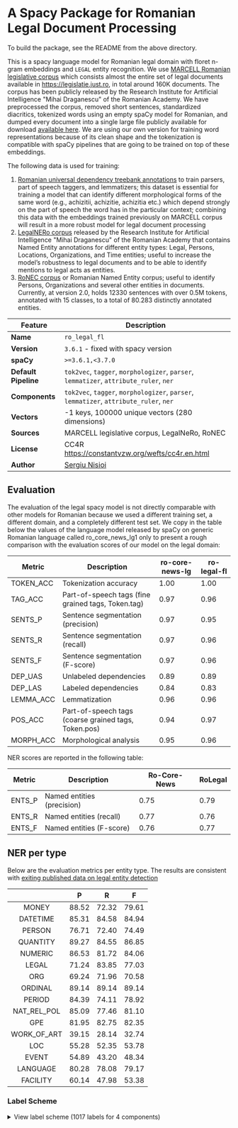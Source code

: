 # A Spacy Package for Romanian Legal Document Processing

To build the package, see the README from the above directory.

This is a spacy language model for Romanian legal domain with floret n-gram embeddings and `LEGAL` entity recognition.
We use [MARCELL Romanian legislative corpus](https://marcell-project.eu/deliverables.html) which consists almost the entire set of legal documents available in https://legislatie.just.ro, in total around 160K documents. The corpus has been publicly released by the Research Institute for Artificial Intelligence "Mihai Draganescu" of the Romanian Academy. We have preprocessed the corpus, removed short sentences, standardized diacritics, tokenized words using an empty spaCy model for Romanian, and dumped every document into a single large file publicly available for download [available here]( https://github.com/scrapperorg/nlp-resources/releases/download/legal_corpus_v1/MARCELL_Corpus_cln_tok.tar.gz). We are using our own version for training word representations because of its clean shape and the tokenization is compatible with spaCy pipelines that are going to be trained on top of these embeddings.


The following data is used for training:
1. [Romanian universal dependency treebank annotations](https://github.com/UniversalDependencies) to train parsers, part of speech taggers, and lemmatizers; this dataset is essential for training a model that can identify different morphological forms of the same word (e.g., achizitii, achizitie, achizitia etc.) which depend strongly on the part of speech the word has in the particular context; combining this data with the embeddings trained previously on MARCELL corpus will result in a more robust model for legal document processing
2. [LegalNERo corpus](https://zenodo.org/record/7025333/) released by the Research Institute for Artificial Intelligence "Mihai Draganescu" of the Romanian Academy that contains Named Entity annotations for different entity types: Legal, Persons, Locations, Organizations, and Time entities; useful to increase the model’s robustness to legal documents and to be able to identify mentions to legal acts as entities.
3. [RoNEC corpus]( https://github.com/dumitrescustefan/ronec) or Romanian Named Entity corpus; useful to identify Persons, Organizations and several other entities in documents. Currently, at version 2.0, holds 12330 sentences with over 0.5M tokens, annotated with 15 classes, to a total of 80.283 distinctly annotated entities.


| Feature | Description |
| --- | --- |
| **Name** | `ro_legal_fl` |
| **Version** | `3.6.1` - fixed with spacy version|
| **spaCy** | `>=3.6.1,<3.7.0` |
| **Default Pipeline** | `tok2vec`, `tagger`, `morphologizer`, `parser`, `lemmatizer`, `attribute_ruler`, `ner` |
| **Components** | `tok2vec`, `tagger`, `morphologizer`, `parser`, `lemmatizer`, `attribute_ruler`, `ner` |
| **Vectors** | -1 keys, 100000 unique vectors (280 dimensions) |
| **Sources** | MARCELL legislative corpus, LegalNeRo, RoNEC |
| **License** | CC4R https://constantvzw.org/wefts/cc4r.en.html |
| **Author** | [Sergiu Nisioi](sergiu.nisioi@unibuc.ro) |



## Evaluation
The evaluation of the legal spacy model is not directly comparable with other models for Romanian because we used a different training set, a different domain, and a completely different test set. We copy in the table below the values of the language model released by spaCy on generic Romanian language called ro_core_news_lg1 only to present a rough comparison with the evaluation scores of our model on the legal domain:

|           Metric          |           Description                                                   |             ro-core-news-lg         |              ro-legal-fl          |
|-------------|--------------------------------------------------------|----------------|-----------|
|           TOKEN_ACC        |              Tokenization            accuracy                                        |           1.00                 |              1.00            |
|           TAG_ACC            |            Part-of-speech          tags (fine grained tags, Token.tag)            |            0.97                 |              0.96            |
|           SENTS_P            |            Sentence            segmentation (precision)                            |           0.97                 |              0.95            |
|           SENTS_R            |            Sentence            segmentation (recall)                              |            0.97                 |              0.96            |
|           SENTS_F            |            Sentence            segmentation (F-score)                            |             0.97                 |              0.96            |
|           DEP_UAS            |            Unlabeled           dependencies                                       |            0.89                 |              0.89            |
|           DEP_LAS            |            Labeled             dependencies                                         |              0.84                 |              0.83            |
|           LEMMA_ACC        |              Lemmatization                                               |           0.96                 |              0.96            |
|           POS_ACC            |            Part-of-speech          tags (coarse grained tags, Token.pos)        |              0.94                 |              0.97            |
|           MORPH_ACC        |              Morphological           analysis                                       |            0.95                 |              0.96            |


NER scores are reported in the following table:

|               Metric           |                  Description                                   |                 Ro-Core-News             |                      RoLegal              |
|----------|------------------------------------|----------------|---------------|
|               ENTS_P           |                        Named                 entities (precision)             |                  0.75                     |                  0.79                    |
|               ENTS_R           |                   Named              entities (recall)                    |                  0.77                     |                  0.76                    |
|               ENTS_F           |                      Named               entities (F-score)               |                  0.76                     |                  0.77                    |


## NER per type

Below are the evaluation metrics per entity type. The results are consistent with [exiting published data on legal entity detection](https://aclanthology.org/2021.nllp-1.2.pdf)

|             |   P   |   R   |   F   |
|:-----------:|:-----:|:-----:|:-----:|
|    MONEY    | 88.52 | 72.32 | 79.61 |
|   DATETIME  | 85.31 | 84.58 | 84.94 |
|    PERSON   | 76.71 | 72.40 | 74.49 |
|   QUANTITY  | 89.27 | 84.55 | 86.85 |
|   NUMERIC   | 86.53 | 81.72 | 84.06 |
|    LEGAL    | 71.24 | 83.85 | 77.03 |
|     ORG     | 69.24 | 71.96 | 70.58 |
|   ORDINAL   | 89.14 | 89.14 | 89.14 |
|    PERIOD   | 84.39 | 74.11 | 78.92 |
| NAT_REL_POL | 85.09 | 77.46 | 81.10 |
|     GPE     | 81.95 | 82.75 | 82.35 |
| WORK_OF_ART | 39.15 | 28.14 | 32.74 |
|     LOC     | 55.28 | 52.35 | 53.78 |
|    EVENT    | 54.89 | 43.20 | 48.34 |
|   LANGUAGE  | 80.28 | 78.08 | 79.17 |
|   FACILITY  | 60.14 | 47.98 | 53.38 |




### Label Scheme

<details>

<summary>View label scheme (1017 labels for 4 components)</summary>

| Component | Labels |
| --- | --- |
| **`tagger`** | `ARROW`, `Af`, `Afcfp-n`, `Afcfson`, `Afcfsrn`, `Afcmpoy`, `Afcms-n`, `Afp`, `Afp-p-n`, `Afp-poy`, `Afp-s-n`, `Afpf--n`, `Afpfp-n`, `Afpfp-ny`, `Afpfpoy`, `Afpfpry`, `Afpfson`, `Afpfsoy`, `Afpfsrn`, `Afpfsry`, `Afpm--n`, `Afpmp-n`, `Afpmpoy`, `Afpmpry`, `Afpms-n`, `Afpmsoy`, `Afpmsry`, `Afsfp-n`, `Afsfsrn`, `BULLET`, `COLON`, `COMMA`, `Ccssp`, `Ccsspy`, `Crssp`, `Csssp`, `Cssspy`, `DASH`, `DBLQ`, `Dd3-po---e`, `Dd3-po---o`, `Dd3fpo`, `Dd3fpr`, `Dd3fpr---e`, `Dd3fpr---o`, `Dd3fpr--y`, `Dd3fso`, `Dd3fso---e`, `Dd3fsr`, `Dd3fsr---e`, `Dd3fsr---o`, `Dd3fsr--yo`, `Dd3mpo`, `Dd3mpr`, `Dd3mpr---e`, `Dd3mpr---o`, `Dd3mso---e`, `Dd3msr`, `Dd3msr---e`, `Dd3msr---o`, `Dh1ms`, `Dh3fp`, `Dh3fso`, `Dh3fsr`, `Dh3mp`, `Dh3ms`, `Di3`, `Di3-----y`, `Di3--r---e`, `Di3-po`, `Di3-po---e`, `Di3-sr`, `Di3-sr---e`, `Di3-sr--y`, `Di3fp`, `Di3fpr`, `Di3fpr---e`, `Di3fso`, `Di3fso---e`, `Di3fsr`, `Di3fsr---e`, `Di3mp`, `Di3mpr`, `Di3mpr---e`, `Di3ms`, `Di3ms----e`, `Di3mso---e`, `Di3msr`, `Di3msr---e`, `Ds1fp-p`, `Ds1fp-s`, `Ds1fsop`, `Ds1fsos`, `Ds1fsrp`, `Ds1fsrs`, `Ds1fsrs-y`, `Ds1mp-p`, `Ds1mp-s`, `Ds1ms-p`, `Ds1ms-s`, `Ds1msrs-y`, `Ds2---s`, `Ds2fp-p`, `Ds2fp-s`, `Ds2fsrp`, `Ds2fsrs`, `Ds2mp-p`, `Ds2mp-s`, `Ds2ms-p`, `Ds2ms-s`, `Ds3---p`, `Ds3---s`, `Ds3---sy`, `Ds3fp-s`, `Ds3fsos`, `Ds3fsrs`, `Ds3mp-s`, `Ds3ms-s`, `Dw3--r---e`, `Dw3-po---e`, `Dw3fpr`, `Dw3fso---e`, `Dw3fsr`, `Dw3mpr`, `Dw3mso---e`, `Dw3msr`, `Dz3fsr---e`, `Dz3mso---e`, `Dz3msr---e`, `EQUAL`, `EXCL`, `EXCLHELLIP`, `GE`, `GT`, `HELLIP`, `I`, `LCURL`, `LPAR`, `LSQR`, `LT`, `M`, `Mc-p-d`, `Mc-p-l`, `Mc-s-b`, `Mc-s-d`, `Mcfp-l`, `Mcfp-ln`, `Mcfprln`, `Mcfprly`, `Mcfsoln`, `Mcfsrl`, `Mcfsrln`, `Mcfsrly`, `Mcmp-l`, `Mcms-ln`, `Mcmsrl`, `Mcmsrln`, `Mcmsrly`, `Mffprln`, `Mffsrln`, `Mlfpo`, `Mlfpr`, `Mlmpr`, `Mo---l`, `Mo---ln`, `Mo-s-r`, `Mofp-ln`, `Mofpoly`, `Mofprly`, `Mofs-l`, `Mofsoln`, `Mofsoly`, `Mofsrln`, `Mofsrly`, `Mompoly`, `Momprly`, `Moms-l`, `Moms-ln`, `Momsoly`, `Momsrly`, `Nc`, `Nc---n`, `Ncf--n`, `Ncfp-n`, `Ncfpoy`, `Ncfpry`, `Ncfs-n`, `Ncfson`, `Ncfsoy`, `Ncfsrn`, `Ncfsry`, `Ncfsryy`, `Ncfsvy`, `Ncm--n`, `Ncmp-n`, `Ncmpoy`, `Ncmpry`, `Ncms-n`, `Ncms-ny`, `Ncms-y`, `Ncmsoy`, `Ncmsrn`, `Ncmsry`, `Ncmsryy`, `Ncmsvn`, `Ncmsvy`, `Np`, `Npfson`, `Npfsoy`, `Npfsrn`, `Npfsry`, `Npmpoy`, `Npmpry`, `Npms-n`, `Npmsoy`, `Npmsry`, `PERCENT`, `PERIOD`, `PLUS`, `PLUSMINUS`, `Pd3-po`, `Pd3fpr`, `Pd3fso`, `Pd3fsr`, `Pd3mpo`, `Pd3mpr`, `Pd3mpr--y`, `Pd3mso`, `Pd3msr`, `Pi3--r`, `Pi3-po`, `Pi3-so`, `Pi3-sr`, `Pi3fpr`, `Pi3fso`, `Pi3fsr`, `Pi3mpr`, `Pi3mso`, `Pi3msr`, `Pi3msr--y`, `Pp1-pa--------w`, `Pp1-pa--y-----w`, `Pp1-pd--------s`, `Pp1-pd--------w`, `Pp1-pd--y-----w`, `Pp1-pr--------s`, `Pp1-sa--------s`, `Pp1-sa--------w`, `Pp1-sa--y-----w`, `Pp1-sd--------s`, `Pp1-sd--------w`, `Pp1-sd--y-----w`, `Pp1-sn--------s`, `Pp2-----------s`, `Pp2-pa--------w`, `Pp2-pa--y-----w`, `Pp2-pd--------w`, `Pp2-pd--y-----w`, `Pp2-pr--------s`, `Pp2-sa--------s`, `Pp2-sa--------w`, `Pp2-sa--y-----w`, `Pp2-sd--------s`, `Pp2-sd--------w`, `Pp2-sd--y-----w`, `Pp2-sn--------s`, `Pp2-so--------s`, `Pp2-sr--------s`, `Pp3-p---------s`, `Pp3-pd--------w`, `Pp3-pd--y-----w`, `Pp3-po--------s`, `Pp3-sd--------w`, `Pp3-sd--y-----w`, `Pp3-so--------s`, `Pp3fpa--------w`, `Pp3fpa--y-----w`, `Pp3fpr--------s`, `Pp3fs---------s`, `Pp3fsa--------w`, `Pp3fsa--y-----w`, `Pp3fso--------s`, `Pp3fsr--------s`, `Pp3fsr--y-----s`, `Pp3mpa--------w`, `Pp3mpa--y-----w`, `Pp3mpr--------s`, `Pp3ms---------s`, `Pp3msa--------w`, `Pp3msa--y-----w`, `Pp3mso--------s`, `Pp3msr--------s`, `Pp3msr--y-----s`, `Ps1fp-s`, `Ps1fsrp`, `Ps1fsrs`, `Ps1mp-p`, `Ps1ms-p`, `Ps2fp-s`, `Ps2fsrp`, `Ps2fsrs`, `Ps3---p`, `Ps3---s`, `Ps3fp-s`, `Ps3fsrs`, `Ps3mp-s`, `Ps3ms-s`, `Pw3--r`, `Pw3-po`, `Pw3-so`, `Pw3fpr`, `Pw3fso`, `Pw3mpr`, `Pw3mso`, `Px3--a--------s`, `Px3--a--------w`, `Px3--a--y-----w`, `Px3--d--------w`, `Px3--d--y-----w`, `Pz3-sr`, `Pz3fsr`, `QUEST`, `QUOT`, `Qf`, `Qn`, `Qs`, `Qs-y`, `Qz`, `Qz-y`, `RCURL`, `RPAR`, `RSQR`, `Rc`, `Rgp`, `Rgpy`, `Rgs`, `Rp`, `Rw`, `Rw-y`, `Rz`, `SCOLON`, `SLASH`, `STAR`, `Sp`, `Spsa`, `Spsay`, `Spsd`, `Spsg`, `Td-po`, `Tdfpr`, `Tdfso`, `Tdfsr`, `Tdmpr`, `Tdmso`, `Tdmsr`, `Tf-so`, `Tffpoy`, `Tffpry`, `Tffs-y`, `Tfmpoy`, `Tfms-y`, `Tfmsoy`, `Tfmsry`, `Ti-po`, `Tifp-y`, `Tifso`, `Tifsr`, `Timso`, `Timsr`, `Tsfp`, `Tsfs`, `Tsmp`, `Tsms`, `UNDERSC`, `Va--1`, `Va--1-----y`, `Va--1p`, `Va--1s`, `Va--1s----y`, `Va--2p`, `Va--2p----y`, `Va--2s`, `Va--2s----y`, `Va--3`, `Va--3-----y`, `Va--3p`, `Va--3p----y`, `Va--3s`, `Va--3s----y`, `Vag`, `Vag-------y`, `Vaii1`, `Vaii2s`, `Vaii3p`, `Vaii3s`, `Vail3p`, `Vail3s`, `Vaip1p`, `Vaip1s`, `Vaip2p`, `Vaip2s`, `Vaip3p`, `Vaip3p----y`, `Vaip3s`, `Vaip3s----y`, `Vais3p`, `Vais3s`, `Vam-2s`, `Vanp`, `Vap--sm`, `Vasp1p`, `Vasp1s`, `Vasp2p`, `Vasp2s`, `Vasp3`, `Vmg`, `Vmg-------y`, `Vmii1`, `Vmii1-----y`, `Vmii2p`, `Vmii2s`, `Vmii3p`, `Vmii3p----y`, `Vmii3s`, `Vmii3s----y`, `Vmil1`, `Vmil1p`, `Vmil2s`, `Vmil3p`, `Vmil3p----y`, `Vmil3s`, `Vmil3s----y`, `Vmip1p`, `Vmip1p----y`, `Vmip1s`, `Vmip1s----y`, `Vmip2p`, `Vmip2s`, `Vmip2s----y`, `Vmip3`, `Vmip3-----y`, `Vmip3p`, `Vmip3s`, `Vmip3s----y`, `Vmis1p`, `Vmis1s`, `Vmis3p`, `Vmis3p----y`, `Vmis3s`, `Vmis3s----y`, `Vmm-2p`, `Vmm-2s`, `Vmnp`, `Vmnp------y`, `Vmp--pf`, `Vmp--pm`, `Vmp--sf`, `Vmp--sm`, `Vmp--sm---y`, `Vmsp1p`, `Vmsp2p`, `Vmsp2s`, `Vmsp3`, `Vmsp3-----y`, `X`, `Y`, `Ya`, `Yn`, `Ynfsoy`, `Ynfsry`, `Ynmsoy`, `Ynmsry`, `Yp`, `Yp-p`, `Yp-sr`, `Yr` |
| **`morphologizer`** | `Case=Dat,Gen\|Definite=Def\|Number=Sing\|POS=DET\|PronType=Art`, `POS=PROPN`, `Case=Dat\|Number=Sing\|POS=PRON\|Person=3\|PronType=Prs\|Strength=Weak`, `Mood=Ind\|Number=Sing\|POS=VERB\|Person=3\|Tense=Pqp\|VerbForm=Fin`, `Case=Acc,Nom\|Definite=Def\|Gender=Fem\|Number=Sing\|POS=NOUN`, `Case=Acc,Nom\|Gender=Fem\|Number=Sing\|POS=DET\|Person=3\|Position=Postnom\|PronType=Dem`, `AdpType=Prep\|Case=Acc\|POS=ADP`, `Case=Acc,Nom\|Definite=Def\|Gender=Masc\|NumForm=Word\|NumType=Ord\|Number=Sing\|POS=NUM`, `Definite=Ind\|Gender=Masc\|Number=Sing\|POS=NOUN`, `POS=ADV\|PronType=Int,Rel`, `Case=Acc\|Gender=Fem\|Number=Sing\|POS=PRON\|Person=3\|PronType=Prs\|Strength=Weak`, `POS=PUNCT`, `Mood=Ind\|Number=Sing\|POS=VERB\|Person=3\|Tense=Imp\|VerbForm=Fin`, `POS=CCONJ\|Polarity=Pos`, `Case=Acc,Nom\|POS=PRON\|Person=3\|PronType=Int,Rel`, `Case=Dat,Gen\|Definite=Def\|Gender=Fem\|Number=Sing\|POS=NOUN`, `Definite=Ind\|Gender=Fem\|Number=Plur\|POS=NOUN`, `Definite=Ind\|Degree=Pos\|Number=Plur\|POS=ADJ`, `Case=Acc,Nom\|Definite=Ind\|Gender=Fem\|Number=Sing\|POS=NOUN`, `Mood=Sub\|POS=PART\|Variant=Short`, `Mood=Sub\|POS=VERB\|Person=3\|Tense=Pres\|VerbForm=Fin`, `Case=Acc,Nom\|Definite=Def\|Gender=Masc\|Number=Sing\|POS=NOUN`, `Number[psor]=Sing\|POS=DET\|Person=3\|Poss=Yes\|PronType=Prs`, `Case=Acc\|POS=PRON\|Person=3\|PronType=Prs\|Reflex=Yes\|Strength=Weak`, `POS=AUX\|Tense=Pres\|VerbForm=Inf`, `Gender=Masc\|Number=Sing\|POS=VERB\|VerbForm=Part`, `POS=ADV`, `Degree=Pos\|POS=ADV`, `POS=PART\|Polarity=Neg`, `Mood=Ind\|Number=Sing\|POS=VERB\|Person=2\|Tense=Imp\|VerbForm=Fin`, `Mood=Sub\|POS=PART`, `Case=Acc\|Gender=Masc\|Number=Sing\|POS=PRON\|Person=3\|PronType=Prs\|Strength=Weak\|Variant=Short`, `Mood=Ind\|Number=Sing\|POS=VERB\|Person=2\|Tense=Pres\|VerbForm=Fin`, `Case=Acc,Nom\|Gender=Masc\|Number=Sing\|POS=PRON\|Person=3\|PronType=Ind`, `Case=Acc,Nom\|POS=DET\|Person=3\|Position=Prenom\|PronType=Ind`, `Case=Acc,Nom\|Gender=Fem\|Number=Plur\|POS=PRON\|Person=3\|PronType=Dem`, `Definite=Ind\|Degree=Pos\|Gender=Fem\|Number=Plur\|POS=ADJ`, `Case=Acc,Nom\|Definite=Def\|Gender=Fem\|Number=Plur\|POS=NOUN`, `Mood=Ind\|Number=Plur\|POS=AUX\|Person=3\|Tense=Imp\|VerbForm=Fin`, `Case=Acc,Nom\|Gender=Fem\|Number=Plur\|POS=DET\|PronType=Dem`, `Gender=Fem\|Number=Plur\|POS=DET\|Poss=Yes\|PronType=Prs`, `Case=Dat,Gen\|Definite=Def\|Gender=Masc\|Number=Sing\|POS=NOUN`, `Mood=Ind\|Number=Plur\|POS=VERB\|Person=3\|Tense=Imp\|VerbForm=Fin`, `Definite=Ind\|Degree=Pos\|Gender=Masc\|Number=Sing\|POS=ADJ`, `Case=Acc\|Number=Sing\|POS=PRON\|Person=2\|PronType=Prs\|Strength=Weak`, `POS=SCONJ\|Polarity=Pos`, `Mood=Ind\|Number=Sing\|POS=AUX\|Person=3\|Tense=Pres\|VerbForm=Fin`, `Case=Acc,Nom\|Definite=Ind\|Degree=Pos\|Gender=Fem\|Number=Sing\|POS=ADJ`, `Case=Acc,Nom\|Gender=Fem\|Number=Plur\|POS=PRON\|Person=3\|PronType=Ind`, `Case=Acc,Nom\|Gender=Fem\|Number=Sing\|POS=DET\|PronType=Ind`, `Case=Acc,Nom\|Gender=Fem\|Number=Sing\|POS=PRON\|Person=3\|PronType=Prs\|Strength=Strong`, `Mood=Ind\|Number=Sing\|POS=AUX\|Person=3\|Tense=Pqp\|VerbForm=Fin`, `POS=AUX\|Person=3`, `POS=VERB\|Tense=Pres\|VerbForm=Inf`, `Case=Acc,Nom\|Number=Sing\|POS=PRON\|Person=3\|PronType=Ind`, `Case=Acc,Nom\|Gender=Fem\|Number=Plur\|POS=DET\|Person=3\|PronType=Int,Rel`, `Case=Acc,Nom\|Gender=Masc\|Number=Sing\|POS=PRON\|Person=3\|PronType=Prs\|Strength=Strong`, `Case=Acc,Nom\|Gender=Fem\|Number=Sing\|POS=DET\|Person=3\|PronType=Dem`, `Mood=Ind\|Number=Sing\|POS=AUX\|Person=3\|Tense=Imp\|VerbForm=Fin`, `Case=Acc,Nom\|Gender=Masc\|Number=Sing\|POS=DET\|PronType=Ind`, `Gender=Masc\|Number=Sing\|POS=DET\|Poss=Yes\|PronType=Prs`, `Degree=Pos\|POS=ADJ`, `Case=Acc,Nom\|Definite=Def\|Gender=Masc\|Number=Plur\|POS=NOUN`, `Mood=Ind\|Number=Plur\|POS=VERB\|Person=3\|Tense=Pqp\|VerbForm=Fin`, `POS=VERB\|VerbForm=Ger`, `Gender=Fem\|Number=Sing\|POS=DET\|Poss=Yes\|PronType=Prs`, `Case=Dat,Gen\|Gender=Masc\|Number=Sing\|POS=DET\|PronType=Ind`, `Mood=Ind\|Number=Sing\|POS=VERB\|Person=3\|Tense=Past\|VerbForm=Fin`, `Gender=Masc\|Number=Sing\|Number[psor]=Sing\|POS=DET\|Person=3\|Poss=Yes\|PronType=Prs`, `POS=PART\|PartType=Inf`, `Case=Dat\|POS=PRON\|Person=3\|PronType=Prs\|Reflex=Yes\|Strength=Weak\|Variant=Short`, `Case=Acc,Nom\|POS=DET\|Person=3\|Position=Prenom\|PronType=Int,Rel`, `Case=Acc,Nom\|Gender=Masc\|Number=Plur\|POS=DET\|Person=3\|Position=Prenom\|PronType=Dem`, `Definite=Ind\|Gender=Masc\|Number=Plur\|POS=NOUN`, `Case=Dat\|Number=Sing\|POS=PRON\|Person=2\|PronType=Prs\|Strength=Weak\|Variant=Short`, `NumForm=Word\|NumType=Card\|Number=Plur\|POS=NUM`, `Case=Acc\|Gender=Masc\|Number=Sing\|POS=PRON\|Person=3\|PronType=Prs\|Strength=Weak`, `Case=Acc,Nom\|Gender=Masc\|Number=Plur\|POS=DET\|Person=3\|PronType=Ind`, `Case=Dat,Gen\|Gender=Fem\|Number=Sing\|POS=DET\|PronType=Ind`, `Case=Dat,Gen\|Definite=Ind\|Gender=Fem\|Number=Sing\|POS=NOUN`, `Gender=Fem\|Number=Plur\|POS=VERB\|VerbForm=Part`, `POS=ADV\|PronType=Neg`, `AdpType=Prep\|Case=Acc\|POS=ADP\|Variant=Short`, `Case=Acc,Nom\|Definite=Ind\|Degree=Sup\|Gender=Fem\|Number=Sing\|POS=ADJ`, `Case=Acc,Nom\|Gender=Masc\|Number=Sing\|POS=DET\|Person=3\|Position=Postnom\|PronType=Dem`, `Number=Sing\|POS=AUX\|Person=2`, `Case=Acc,Nom\|Gender=Masc\|Number=Sing\|POS=DET\|PronType=Dem`, `Gender=Fem\|NumForm=Word\|NumType=Card\|Number=Plur\|POS=NUM`, `Case=Acc,Nom\|Gender=Masc\|Number=Sing\|POS=DET\|Person=3\|Position=Prenom\|PronType=Dem`, `Case=Acc,Nom\|Gender=Fem\|Number=Plur\|POS=DET\|Person=3\|PronType=Ind`, `Gender=Fem\|Number=Sing\|POS=VERB\|VerbForm=Part`, `Case=Acc,Nom\|Gender=Masc\|Number=Plur\|POS=PRON\|Person=3\|PronType=Prs\|Strength=Strong`, `Definite=Ind\|Degree=Pos\|Gender=Fem\|POS=ADJ`, `Definite=Ind\|Degree=Pos\|Number=Sing\|POS=ADJ`, `Case=Dat,Gen\|Definite=Ind\|Degree=Pos\|Gender=Fem\|Number=Sing\|POS=ADJ`, `Case=Acc,Nom\|Gender=Fem\|Number=Sing\|POS=PRON\|Person=3\|PronType=Dem`, `Case=Acc,Nom\|Gender=Masc\|Number=Sing\|POS=DET\|Person=3\|PronType=Ind`, `Case=Acc,Nom\|Number=Sing\|POS=PRON\|Person=3\|PronType=Neg`, `Case=Acc,Nom\|Gender=Fem\|Number=Sing\|POS=PRON\|Person=3\|PronType=Ind`, `Gender=Masc\|Number=Sing\|POS=DET\|Person=3\|PronType=Emp`, `Mood=Ind\|Number=Sing\|POS=VERB\|Person=3\|Tense=Pres\|VerbForm=Fin`, `Case=Dat,Gen\|Number=Plur\|POS=DET\|PronType=Dem`, `Mood=Sub\|POS=AUX\|Person=3\|Tense=Pres\|VerbForm=Fin`, `NumForm=Word\|NumType=Ord\|POS=NUM`, `AdpType=Prep\|Case=Gen\|POS=ADP`, `Case=Dat,Gen\|Definite=Def\|Gender=Masc\|Number=Plur\|POS=NOUN`, `AdpType=Prep\|POS=PUNCT`, `Gender=Masc\|Number=Plur\|POS=VERB\|VerbForm=Part`, `Case=Dat\|Number=Sing\|POS=PRON\|Person=3\|PronType=Prs\|Strength=Weak\|Variant=Short`, `Case=Dat\|POS=PRON\|Person=3\|PronType=Prs\|Reflex=Yes\|Strength=Weak`, `Case=Dat,Gen\|Definite=Def\|Gender=Fem\|Number=Plur\|POS=NOUN`, `Case=Acc,Nom\|Gender=Masc\|Number=Plur\|POS=PRON\|Person=3\|PronType=Ind`, `Gender=Masc\|Number=Sing\|POS=DET\|Person=3\|PronType=Ind`, `Case=Acc,Nom\|Gender=Masc\|Number=Sing\|POS=PRON\|Person=3\|PronType=Dem`, `Definite=Ind\|Degree=Pos\|Gender=Masc\|Number=Plur\|POS=ADJ`, `Case=Acc\|POS=PRON\|Person=3\|PronType=Prs\|Reflex=Yes\|Strength=Strong`, `Case=Acc,Nom\|Gender=Fem\|Number=Plur\|POS=DET\|Person=3\|Position=Prenom\|PronType=Dem`, `Case=Acc,Nom\|Gender=Fem\|Number=Sing\|POS=DET\|Person=3\|PronType=Ind`, `Case=Acc,Nom\|Number=Sing\|POS=DET\|Person=3\|Position=Prenom\|PronType=Ind`, `Case=Acc,Nom\|Definite=Ind\|Gender=Fem\|NumForm=Word\|NumType=Card\|Number=Sing\|POS=NUM`, `Case=Dat,Gen\|Number=Plur\|POS=DET\|Person=3\|PronType=Ind`, `Case=Dat,Gen\|Number=Plur\|POS=DET\|Person=3\|Position=Prenom\|PronType=Dem`, `Case=Acc,Nom\|Gender=Masc\|Number=Plur\|POS=DET\|Person=3\|Position=Prenom\|PronType=Ind`, `Case=Acc,Nom\|Gender=Fem\|Number=Plur\|POS=DET\|Person=3\|Position=Prenom\|PronType=Ind`, `Case=Dat,Gen\|Gender=Fem\|Number=Sing\|POS=DET\|Person=3\|Position=Prenom\|PronType=Int,Rel`, `Gender=Masc\|Number=Sing\|POS=AUX\|VerbForm=Part`, `POS=VERB\|Variant=Short\|VerbForm=Ger`, `Case=Acc\|Gender=Fem\|Number=Plur\|POS=PRON\|Person=3\|PronType=Prs\|Strength=Weak`, `Case=Acc,Nom\|Gender=Masc\|Number=Sing\|POS=DET\|Person=3\|Position=Prenom\|PronType=Ind`, `Gender=Masc\|NumForm=Word\|NumType=Ord\|Number=Sing\|POS=NUM`, `Number=Sing\|POS=AUX\|Person=3`, `Case=Acc,Nom\|Definite=Def\|Gender=Fem\|NumForm=Word\|NumType=Ord\|Number=Sing\|POS=NUM`, `Case=Acc,Nom\|Definite=Def\|Degree=Pos\|Gender=Fem\|Number=Sing\|POS=ADJ`, `Case=Dat,Gen\|Gender=Masc\|Number=Sing\|POS=PRON\|Person=3\|PronType=Prs\|Strength=Strong`, `Mood=Ind\|Number=Plur\|POS=VERB\|Person=3\|Tense=Past\|VerbForm=Fin`, `Case=Acc,Nom\|Gender=Fem\|Number=Sing\|POS=DET\|Person=3\|Position=Prenom\|PronType=Dem`, `Mood=Ind\|POS=VERB\|Person=1\|Tense=Imp\|VerbForm=Fin`, `Case=Acc,Nom\|Number=Sing\|POS=PRON\|Person=2\|PronType=Prs\|Strength=Strong`, `POS=AUX\|Person=1`, `Case=Dat,Gen\|Number=Sing\|POS=PRON\|Person=2\|PronType=Prs\|Strength=Strong`, `Case=Acc\|Number=Sing\|POS=PRON\|Person=2\|PronType=Prs\|Strength=Strong`, `Case=Acc,Nom\|Gender=Masc\|Number=Plur\|POS=DET\|PronType=Dem`, `Case=Nom\|Number=Sing\|POS=PRON\|Person=1\|PronType=Prs\|Strength=Strong`, `Mood=Ind\|Number=Sing\|POS=AUX\|Person=1\|Tense=Pres\|VerbForm=Fin`, `Case=Acc,Nom\|Gender=Fem\|Number=Sing\|Number[psor]=Sing\|POS=DET\|Person=1\|Poss=Yes\|PronType=Prs`, `POS=PART\|Polarity=Neg\|Variant=Short`, `Case=Dat\|Number=Sing\|POS=PRON\|Person=1\|PronType=Prs\|Strength=Weak`, `Mood=Ind\|POS=VERB\|Person=3\|Tense=Pres\|VerbForm=Fin`, `Gender=Masc\|Number=Sing\|POS=DET\|Person=3\|Position=Prenom\|PronType=Ind`, `Case=Acc,Nom\|Gender=Masc\|NumType=Card\|Number=Plur\|POS=NUM\|PronType=Tot`, `Mood=Ind\|POS=VERB\|Person=1\|Tense=Pqp\|VerbForm=Fin`, `Mood=Ind\|Number=Sing\|POS=VERB\|Person=1\|Tense=Pres\|VerbForm=Fin`, `Case=Acc\|POS=PRON\|Person=3\|PronType=Prs\|Reflex=Yes\|Strength=Weak\|Variant=Short`, `Number=Plur\|POS=AUX\|Person=3`, `Gender=Fem\|NumForm=Word\|NumType=Ord\|Number=Sing\|POS=NUM`, `Case=Dat,Gen\|Definite=Def\|Gender=Fem\|Number=Sing\|POS=PROPN`, `POS=SCONJ\|Polarity=Pos\|Variant=Short`, `Case=Acc,Nom\|Number=Plur\|POS=PRON\|Person=1\|PronType=Prs\|Strength=Strong`, `Mood=Ind\|Number=Plur\|POS=VERB\|Person=1\|Tense=Pres\|VerbForm=Fin`, `Case=Acc,Nom\|Gender=Fem\|Number=Sing\|POS=DET\|Person=3\|Position=Prenom\|PronType=Ind`, `Case=Acc\|Number=Sing\|POS=PRON\|Person=2\|PronType=Prs\|Strength=Weak\|Variant=Short`, `Mood=Ind\|Number=Plur\|POS=VERB\|Person=3\|Tense=Pres\|VerbForm=Fin`, `Mood=Imp\|Number=Sing\|POS=VERB\|Person=2\|VerbForm=Fin`, `Case=Acc\|Number=Sing\|POS=PRON\|Person=1\|PronType=Prs\|Strength=Strong`, `Case=Dat\|Number=Sing\|POS=PRON\|Person=2\|PronType=Prs\|Strength=Weak`, `Case=Acc\|Gender=Fem\|Number=Plur\|POS=PRON\|Person=3\|PronType=Prs\|Strength=Weak\|Variant=Short`, `Gender=Fem\|Number=Plur\|POS=DET\|Person=3\|PronType=Ind`, `POS=DET\|Person=3\|PronType=Ind`, `Mood=Ind\|Number=Plur\|POS=VERB\|Person=2\|Tense=Pres\|VerbForm=Fin`, `Case=Acc\|Number=Plur\|POS=PRON\|Person=2\|PronType=Prs\|Strength=Weak`, `Case=Voc\|Definite=Def\|Gender=Masc\|Number=Sing\|POS=NOUN`, `Case=Acc,Nom\|Gender=Masc\|Number=Plur\|POS=PRON\|Person=3\|PronType=Dem`, `Case=Acc,Nom\|Definite=Def\|Degree=Pos\|Gender=Masc\|Number=Sing\|POS=ADJ`, `Case=Dat,Gen\|Gender=Fem\|Number=Sing\|Number[psor]=Sing\|POS=DET\|Person=3\|Poss=Yes\|PronType=Prs`, `Case=Acc,Nom\|Gender=Fem\|Number=Sing\|POS=DET\|Person=3\|PronType=Emp`, `Case=Acc,Nom\|POS=PRON\|Person=3\|PronType=Ind`, `Case=Dat,Gen\|Gender=Masc\|Number=Sing\|POS=DET\|PronType=Dem`, `Definite=Ind\|NumForm=Word\|NumType=Ord\|POS=NUM`, `Case=Acc,Nom\|Definite=Ind\|Gender=Masc\|NumForm=Word\|NumType=Card\|Number=Sing\|POS=NUM`, `Case=Dat,Gen\|Number=Plur\|POS=PRON\|Person=3\|PronType=Dem`, `Case=Acc,Nom\|Definite=Def\|Gender=Fem\|NumForm=Word\|NumType=Card\|Number=Sing\|POS=NUM`, `Mood=Ind\|Number=Plur\|POS=AUX\|Person=3\|Tense=Pres\|VerbForm=Fin`, `Gender=Masc\|Number=Sing\|Number[psor]=Sing\|POS=DET\|Person=1\|Poss=Yes\|PronType=Prs`, `Case=Dat,Gen\|Definite=Def\|Gender=Fem\|Number=Plur\|POS=DET\|PronType=Art\|Variant=Short`, `Case=Acc,Nom\|Gender=Masc\|Number=Sing\|POS=DET\|Person=3\|PronType=Int,Rel`, `Gender=Masc\|Number=Plur\|POS=DET\|Poss=Yes\|PronType=Prs`, `Case=Acc\|Gender=Masc\|Number=Plur\|POS=PRON\|Person=3\|PronType=Prs\|Strength=Weak\|Variant=Short`, `Number[psor]=Plur\|POS=DET\|Person=3\|Poss=Yes\|PronType=Prs`, `Gender=Masc\|NumForm=Word\|NumType=Card\|Number=Plur\|POS=NUM`, `Mood=Ind\|Number=Sing\|POS=AUX\|Person=2\|Tense=Pres\|VerbForm=Fin`, `Case=Dat,Gen\|Gender=Masc\|Number=Sing\|POS=PRON\|Person=3\|PronType=Ind`, `Definite=Ind\|Gender=Masc\|POS=NOUN`, `Gender=Masc\|Number=Sing\|Number[psor]=Sing\|POS=DET\|Person=2\|Poss=Yes\|PronType=Prs`, `Mood=Ind\|Number=Sing\|POS=AUX\|Person=2\|Tense=Imp\|VerbForm=Fin`, `Case=Acc,Nom\|Gender=Masc\|NumForm=Word\|NumType=Card\|Number=Sing\|POS=NUM`, `Case=Acc,Nom\|Gender=Fem\|Number=Plur\|POS=DET\|Person=3\|Position=Postnom\|PronType=Dem`, `Case=Acc,Nom\|Gender=Fem\|Number=Sing\|POS=DET\|PronType=Dem`, `Definite=Ind\|Gender=Fem\|NumForm=Word\|NumType=Card\|Number=Plur\|POS=NUM`, `Case=Acc,Nom\|Gender=Fem\|Number=Plur\|POS=PRON\|Person=3\|PronType=Int,Rel`, `Case=Acc,Nom\|Gender=Fem\|Number=Plur\|POS=PRON\|Person=3\|PronType=Prs\|Strength=Strong`, `Number=Sing\|POS=PRON\|Person=3\|Poss=Yes\|PronType=Prs`, `Case=Dat,Gen\|Number=Plur\|POS=DET\|PronType=Ind`, `Case=Acc,Nom\|Number=Sing\|POS=DET\|Person=3\|PronType=Ind`, `NumForm=Digit\|NumType=Card\|Number=Sing\|POS=NUM`, `Case=Acc,Nom\|Definite=Def\|Gender=Masc\|NumForm=Word\|NumType=Ord\|Number=Plur\|POS=NUM`, `POS=INTJ`, `Case=Acc,Nom\|Gender=Masc\|Number=Sing\|POS=DET\|Person=3\|Position=Prenom\|PronType=Neg\|Typo=Yes`, `POS=X`, `Case=Acc\|Number=Plur\|POS=PRON\|Person=1\|PronType=Prs\|Strength=Weak`, `Mood=Ind\|Number=Sing\|POS=VERB\|Person=3\|Tense=Pres\|Variant=Short\|VerbForm=Fin`, `Mood=Ind\|Number=Sing\|POS=AUX\|Person=3\|Tense=Pres\|Variant=Short\|VerbForm=Fin`, `Case=Acc\|Number=Sing\|POS=PRON\|Person=1\|PronType=Prs\|Strength=Weak`, `Case=Acc,Nom\|Gender=Fem\|Number=Sing\|Number[psor]=Sing\|POS=DET\|Person=2\|Poss=Yes\|PronType=Prs`, `Case=Dat,Gen\|Definite=Def\|Degree=Pos\|Gender=Fem\|Number=Sing\|POS=ADJ`, `Case=Dat,Gen\|Gender=Fem\|Number=Sing\|POS=PRON\|Person=3\|PronType=Int,Rel`, `Case=Dat\|Number=Sing\|POS=PRON\|Person=1\|PronType=Prs\|Strength=Weak\|Variant=Short`, `Number[psor]=Sing\|POS=PRON\|Person=3\|Poss=Yes\|PronType=Prs`, `Case=Acc\|Number=Sing\|POS=PRON\|Person=1\|PronType=Prs\|Strength=Weak\|Variant=Short`, `Case=Dat,Gen\|Number=Plur\|POS=PRON\|Person=3\|PronType=Ind`, `Case=Acc,Nom\|Gender=Masc\|Number=Plur\|POS=DET\|Person=3\|Position=Postnom\|PronType=Dem`, `Case=Acc\|Gender=Fem\|Number=Sing\|POS=PRON\|Person=3\|PronType=Prs\|Strength=Weak\|Variant=Short`, `Definite=Ind\|Degree=Pos\|Gender=Masc\|POS=ADJ`, `Mood=Sub\|Number=Sing\|POS=AUX\|Person=2\|Tense=Pres\|VerbForm=Fin`, `Case=Dat,Gen\|Gender=Masc\|Number=Sing\|POS=DET\|Person=3\|Position=Prenom\|PronType=Ind`, `Mood=Ind\|Number=Sing\|POS=VERB\|Person=2\|Tense=Pqp\|VerbForm=Fin`, `Case=Dat,Gen\|Gender=Masc\|Number=Plur\|POS=PRON\|Person=3\|PronType=Dem`, `Mood=Ind\|Number=Sing\|POS=AUX\|Person=3\|Tense=Past\|VerbForm=Fin`, `Case=Voc\|Definite=Ind\|Gender=Masc\|Number=Sing\|POS=NOUN`, `Case=Acc\|Number=Plur\|POS=PRON\|Person=2\|PronType=Prs\|Strength=Weak\|Variant=Short`, `Case=Acc,Nom\|Gender=Masc\|Number=Sing\|POS=PRON\|Person=3\|PronType=Ind\|Variant=Short`, `Case=Acc,Nom\|Definite=Def\|Degree=Pos\|Gender=Fem\|Number=Plur\|POS=ADJ`, `Mood=Imp\|Number=Plur\|POS=VERB\|Person=2\|VerbForm=Fin`, `POS=CCONJ\|Polarity=Pos\|Variant=Short`, `Number=Plur\|POS=AUX\|Person=2`, `Case=Dat,Gen\|Definite=Def\|Degree=Pos\|Gender=Fem\|Number=Plur\|POS=ADJ`, `Case=Dat\|Number=Plur\|POS=PRON\|Person=2\|PronType=Prs\|Strength=Weak`, `Case=Acc,Nom\|Gender=Masc\|Number=Plur\|POS=DET\|Person=3\|PronType=Dem`, `Case=Dat\|Number=Sing\|POS=PRON\|Person=2\|PronType=Prs\|Strength=Strong`, `Case=Dat,Gen\|Definite=Def\|Gender=Masc\|Number=Sing\|POS=DET\|PronType=Art\|Variant=Short`, `POS=AUX\|VerbForm=Ger`, `Case=Acc,Nom\|Definite=Def\|Gender=Fem\|NumForm=Word\|NumType=Card\|Number=Plur\|POS=NUM`, `Case=Dat,Gen\|Gender=Fem\|Number=Sing\|POS=DET\|Person=3\|Position=Prenom\|PronType=Dem`, `Case=Dat\|Number=Plur\|POS=PRON\|Person=3\|PronType=Prs\|Strength=Weak\|Variant=Short`, `Case=Dat\|Number=Plur\|POS=PRON\|Person=3\|PronType=Prs\|Strength=Weak`, `Mood=Ind\|Number=Plur\|POS=AUX\|Person=3\|Tense=Pqp\|VerbForm=Fin`, `Definite=Ind\|Gender=Fem\|POS=NOUN`, `Mood=Ind\|Number=Plur\|POS=VERB\|Person=2\|Tense=Imp\|VerbForm=Fin`, `Case=Acc,Nom\|Definite=Def\|Gender=Fem\|Number=Sing\|POS=NOUN\|Variant=Short`, `Case=Dat,Gen\|Definite=Def\|Gender=Fem\|NumForm=Word\|NumType=Ord\|Number=Sing\|POS=NUM`, `Degree=Sup\|POS=ADV`, `Case=Acc,Nom\|Definite=Def\|Gender=Fem\|NumForm=Word\|NumType=Ord\|Number=Plur\|POS=NUM`, `POS=ADV\|PronType=Int,Rel\|Variant=Short`, `Mood=Ind\|Number=Sing\|POS=VERB\|Person=2\|Tense=Pres\|Variant=Short\|VerbForm=Fin`, `Case=Acc,Nom\|Definite=Def\|Gender=Masc\|Number=Sing\|POS=NOUN\|Variant=Short`, `Case=Dat\|Number=Sing\|POS=PRON\|Person=1\|PronType=Prs\|Strength=Strong`, `Case=Dat,Gen\|Definite=Def\|Gender=Masc\|Number=Plur\|POS=DET\|PronType=Art\|Variant=Short`, `Case=Dat,Gen\|Number=Sing\|POS=PRON\|Person=3\|PronType=Ind`, `Case=Acc,Nom\|Gender=Fem\|Number=Plur\|POS=DET\|Person=3\|PronType=Dem`, `Case=Dat,Gen\|Gender=Fem\|Number=Plur\|POS=DET\|Person=3\|PronType=Dem`, `Mood=Ind\|Number=Sing\|POS=VERB\|Person=1\|Tense=Pres\|Variant=Short\|VerbForm=Fin`, `Case=Acc\|Gender=Masc\|Number=Plur\|POS=PRON\|Person=3\|PronType=Prs\|Strength=Weak`, `Degree=Pos\|POS=ADV\|Variant=Short`, `Gender=Fem\|Number=Plur\|Number[psor]=Sing\|POS=PRON\|Person=2\|Poss=Yes\|PronType=Prs`, `NumForm=Digit\|NumType=Card\|Number=Plur\|POS=NUM`, `Abbr=Yes\|POS=NOUN`, `AdpType=Prep\|Case=Dat\|POS=ADP`, `Case=Dat,Gen\|Gender=Masc\|Number=Sing\|POS=DET\|Person=3\|Position=Prenom\|PronType=Int,Rel`, `POS=NOUN`, `Case=Dat,Gen\|Gender=Masc\|Number=Sing\|POS=DET\|Person=3\|Position=Prenom\|PronType=Dem`, `Case=Dat,Gen\|Gender=Fem\|Number=Sing\|POS=PRON\|Person=3\|PronType=Dem`, `NumForm=Combi\|NumType=Card\|Number=Sing\|POS=NUM`, `Case=Acc,Nom\|Definite=Ind\|Gender=Fem\|NumForm=Word\|NumType=Card\|Number=Plur\|POS=NUM`, `NumForm=Digit\|NumType=Card\|Number=Plur\|POS=NUM\|Typo=Yes`, `Case=Acc,Nom\|Gender=Fem\|NumType=Card\|Number=Plur\|POS=NUM\|PronType=Tot`, `Case=Dat,Gen\|Definite=Def\|Gender=Masc\|Number=Plur\|POS=PROPN`, `NumForm=Digit\|NumType=Card\|Number=Sing\|POS=NUM\|Typo=Yes`, `NumForm=Combi\|NumType=Card\|Number=Sing\|POS=NUM\|Typo=Yes`, `Case=Dat\|Number=Plur\|POS=PRON\|Person=1\|PronType=Prs\|Strength=Weak`, `POS=PRON\|Person=2\|PronType=Prs\|Strength=Strong`, `Case=Dat\|Number=Plur\|POS=PRON\|Person=2\|PronType=Prs\|Strength=Weak\|Variant=Short`, `Abbr=Yes\|POS=X`, `Case=Dat,Gen\|Definite=Def\|Degree=Pos\|Gender=Masc\|Number=Sing\|POS=ADJ`, `Case=Dat,Gen\|Number=Plur\|POS=PRON\|Person=3\|PronType=Int,Rel`, `Gender=Masc\|Number=Plur\|Number[psor]=Sing\|POS=DET\|Person=3\|Poss=Yes\|PronType=Prs`, `Case=Dat,Gen\|Gender=Fem\|Number=Sing\|Number[psor]=Plur\|POS=DET\|Person=1\|Poss=Yes\|PronType=Prs`, `Case=Acc,Nom\|Gender=Fem\|Number=Sing\|Number[psor]=Sing\|POS=PRON\|Person=3\|Poss=Yes\|PronType=Prs`, `Case=Dat,Gen\|Definite=Def\|Gender=Masc\|Number=Sing\|POS=PROPN`, `Abbr=Yes\|POS=ADV`, `Case=Acc,Nom\|Definite=Def\|Gender=Masc\|Number=Sing\|POS=PROPN`, `Case=Acc,Nom\|Gender=Fem\|Number=Sing\|Number[psor]=Plur\|POS=DET\|Person=1\|Poss=Yes\|PronType=Prs`, `Case=Dat,Gen\|Definite=Def\|Gender=Masc\|NumForm=Word\|NumType=Ord\|Number=Sing\|POS=NUM`, `Mood=Ind\|Number=Plur\|POS=AUX\|Person=1\|Tense=Pres\|VerbForm=Fin`, `Case=Dat,Gen\|Gender=Masc\|Number=Sing\|POS=PRON\|Person=3\|PronType=Dem`, `POS=PROPN\|Typo=Yes`, `Case=Dat,Gen\|Gender=Masc\|Number=Sing\|POS=PRON\|Person=3\|PronType=Int,Rel`, `Case=Dat,Gen\|Definite=Def\|Degree=Pos\|Number=Plur\|POS=ADJ`, `Case=Dat,Gen\|Number=Plur\|POS=DET\|Person=3\|Position=Prenom\|PronType=Int,Rel`, `NumForm=Roman\|NumType=Ord\|Number=Sing\|POS=NUM`, `Case=Dat,Gen\|Gender=Fem\|Number=Sing\|POS=PRON\|Person=3\|PronType=Prs\|Strength=Strong`, `Case=Voc\|Definite=Def\|Gender=Fem\|Number=Sing\|POS=NOUN`, `Gender=Fem\|Number=Plur\|Number[psor]=Sing\|POS=DET\|Person=3\|Poss=Yes\|PronType=Prs`, `Case=Dat,Gen\|Definite=Ind\|Degree=Cmp\|Gender=Fem\|Number=Sing\|POS=ADJ`, `Mood=Ind\|Number=Plur\|POS=AUX\|Person=2\|Tense=Pres\|VerbForm=Fin`, `Gender=Masc\|Number=Sing\|Number[psor]=Plur\|POS=DET\|Person=1\|Poss=Yes\|PronType=Prs`, `Case=Acc\|Number=Plur\|POS=PRON\|Person=1\|PronType=Prs\|Strength=Weak\|Variant=Short`, `Case=Dat,Gen\|Number=Plur\|POS=DET\|Person=3\|Position=Prenom\|PronType=Ind`, `Case=Dat\|Number=Plur\|POS=PRON\|Person=1\|PronType=Prs\|Strength=Weak\|Variant=Short`, `Gender=Masc\|Number=Plur\|Number[psor]=Sing\|POS=DET\|Person=1\|Poss=Yes\|PronType=Prs`, `Mood=Ind\|Number=Plur\|POS=AUX\|Person=3\|Tense=Past\|VerbForm=Fin`, `Case=Dat,Gen\|Definite=Def\|Gender=Masc\|NumForm=Word\|NumType=Ord\|Number=Plur\|POS=NUM`, `Case=Acc,Nom\|Definite=Def\|Degree=Pos\|Gender=Masc\|Number=Plur\|POS=ADJ`, `Abbr=Yes\|Case=Acc,Nom\|Number=Sing\|POS=PRON`, `Foreign=Yes\|POS=PROPN`, `Definite=Ind\|Foreign=Yes\|Gender=Masc\|Number=Sing\|POS=NOUN`, `Definite=Ind\|Degree=Pos\|Foreign=Yes\|Gender=Masc\|Number=Sing\|POS=ADJ`, `Definite=Ind\|Degree=Cmp\|Gender=Fem\|Number=Plur\|POS=ADJ`, `Definite=Def\|Gender=Fem\|Number=Sing\|POS=DET\|PronType=Art\|Variant=Short`, `Definite=Ind\|Gender=Masc\|NumForm=Word\|NumType=Ord\|Number=Sing\|POS=NUM`, `Definite=Ind\|Degree=Pos\|Foreign=Yes\|Gender=Fem\|POS=ADJ`, `Case=Acc,Nom\|Gender=Fem\|Number=Sing\|Number[psor]=Sing\|POS=DET\|Person=3\|Poss=Yes\|PronType=Prs`, `Definite=Def\|Gender=Masc\|Number=Sing\|POS=DET\|PronType=Art\|Variant=Short`, `Case=Acc,Nom\|Definite=Def\|Gender=Masc\|Number=Sing\|POS=DET\|PronType=Art\|Variant=Short`, `Case=Acc,Nom\|Definite=Ind\|Degree=Cmp\|Gender=Fem\|Number=Sing\|POS=ADJ`, `Gender=Fem\|Number=Plur\|Number[psor]=Plur\|POS=DET\|Person=1\|Poss=Yes\|PronType=Prs`, `Case=Acc,Nom\|Gender=Masc\|Number=Plur\|POS=DET\|Person=3\|PronType=Int,Rel`, `Foreign=Yes\|POS=X`, `Definite=Ind\|Gender=Masc\|NumForm=Word\|NumType=Card\|Number=Sing\|POS=NUM`, `Abbr=Yes\|POS=ADJ`, `Case=Dat,Gen\|Gender=Fem\|Number=Sing\|POS=DET\|Person=3\|Position=Prenom\|PronType=Ind`, `Foreign=Yes\|POS=NOUN`, `Gender=Fem\|Number=Plur\|Number[psor]=Sing\|POS=DET\|Person=1\|Poss=Yes\|PronType=Prs`, `Gender=Fem\|Number=Plur\|Number[psor]=Plur\|POS=DET\|Person=2\|Poss=Yes\|PronType=Prs`, `Case=Dat,Gen\|Definite=Def\|Degree=Pos\|Gender=Masc\|Number=Plur\|POS=ADJ`, `Gender=Masc\|Number=Plur\|POS=DET\|Person=3\|PronType=Ind`, `Definite=Ind\|Degree=Cmp\|Gender=Masc\|Number=Sing\|POS=ADJ`, `Case=Acc,Nom\|Definite=Ind\|Gender=Masc\|Number=Sing\|POS=NOUN`, `Case=Dat,Gen\|Gender=Masc\|Number=Plur\|POS=DET\|Person=3\|PronType=Dem`, `Gender=Masc\|Number=Plur\|POS=DET\|Person=3\|PronType=Emp`, `Case=Acc,Nom\|Gender=Masc\|Number=Sing\|POS=DET\|Person=3\|Position=Prenom\|PronType=Neg`, `Case=Acc,Nom\|Gender=Fem\|Number=Sing\|POS=DET\|Person=3\|Position=Prenom\|PronType=Neg`, `Case=Acc,Nom\|Gender=Fem\|Number=Sing\|POS=PRON\|Person=3\|PronType=Neg`, `Case=Dat,Gen\|Gender=Fem\|Number=Sing\|POS=DET\|PronType=Dem`, `Case=Dat,Gen\|Number=Plur\|POS=PRON\|Person=3\|PronType=Prs\|Strength=Strong`, `Case=Dat,Gen\|Gender=Masc\|Number=Sing\|POS=DET\|Person=3\|Position=Prenom\|PronType=Neg`, `Case=Dat,Gen\|Gender=Fem\|Number=Sing\|POS=DET\|Person=3\|PronType=Ind`, `Case=Dat,Gen\|Gender=Fem\|Number=Sing\|POS=PRON\|Person=3\|PronType=Ind`, `Case=Acc,Nom\|Definite=Def\|Gender=Masc\|NumForm=Word\|NumType=Card\|Number=Sing\|POS=NUM`, `Gender=Fem\|Number=Plur\|POS=DET\|Person=3\|PronType=Emp`, `Definite=Ind\|POS=NOUN`, `Gender=Masc\|Number=Sing\|POS=DET\|Person=1\|PronType=Emp`, `Abbr=Yes\|POS=PRON`, `Case=Acc,Nom\|Gender=Fem\|Number=Sing\|Number[psor]=Sing\|POS=PRON\|Person=1\|Poss=Yes\|PronType=Prs`, `Case=Acc,Nom\|Gender=Fem\|NumForm=Word\|NumType=Card\|Number=Sing\|POS=NUM`, `Number=Sing\|POS=AUX\|Person=1`, `Case=Dat,Gen\|Gender=Fem\|Number=Sing\|POS=DET\|Person=3\|PronType=Emp`, `Case=Dat,Gen\|Gender=Fem\|Number=Sing\|Number[psor]=Sing\|POS=DET\|Person=1\|Poss=Yes\|PronType=Prs`, `Case=Acc,Nom\|Gender=Masc\|Number=Sing\|POS=DET\|Person=3\|PronType=Dem`, `Degree=Pos\|POS=NOUN`, `Mood=Ind\|Number=Plur\|POS=AUX\|Person=3\|Tense=Pres\|Variant=Short\|VerbForm=Fin`, `Gender=Fem\|Number=Plur\|Number[psor]=Sing\|POS=PRON\|Person=1\|Poss=Yes\|PronType=Prs`, `Mood=Ind\|Number=Sing\|POS=VERB\|Person=1\|Tense=Past\|VerbForm=Fin`, `Number=Sing\|POS=AUX\|Person=3\|Variant=Short`, `Number=Plur\|POS=AUX\|Person=2\|Variant=Short`, `Number[psor]=Plur\|POS=PRON\|Person=3\|Poss=Yes\|PronType=Prs`, `Case=Acc,Nom\|Number=Plur\|POS=PRON\|Person=2\|PronType=Prs\|Strength=Strong`, `Gender=Masc\|Number=Sing\|Number[psor]=Plur\|POS=DET\|Person=2\|Poss=Yes\|PronType=Prs`, `Definite=Ind\|Gender=Masc\|Number=Sing\|POS=NOUN\|Variant=Short`, `Gender=Masc\|Number=Sing\|Number[psor]=Plur\|POS=PRON\|Person=1\|Poss=Yes\|PronType=Prs`, `Number[psor]=Sing\|POS=DET\|Person=2\|Poss=Yes\|PronType=Prs`, `Gender=Masc\|Number=Plur\|Number[psor]=Plur\|POS=DET\|Person=1\|Poss=Yes\|PronType=Prs`, `POS=PART\|Tense=Fut`, `Definite=Ind\|Degree=Pos\|Gender=Fem\|Number=Plur\|POS=ADJ\|Variant=Short`, `Mood=Ind\|Number=Plur\|POS=VERB\|Person=3\|Tense=Imp\|Variant=Short\|VerbForm=Fin`, `Number=Plur\|POS=AUX\|Person=3\|Variant=Short`, `Case=Acc,Nom\|Gender=Masc\|Number=Sing\|Number[psor]=Sing\|POS=DET\|Person=1\|Poss=Yes\|PronType=Prs`, `Mood=Ind\|POS=VERB\|Person=3\|Tense=Pres\|Variant=Short\|VerbForm=Fin`, `Gender=Masc\|Number=Plur\|Number[psor]=Plur\|POS=DET\|Person=2\|Poss=Yes\|PronType=Prs`, `Case=Dat,Gen\|Number=Sing\|POS=PRON\|Person=3\|PronType=Int,Rel`, `Case=Acc,Nom\|Definite=Def\|Gender=Masc\|Number=Plur\|POS=PROPN`, `Gender=Fem\|Number=Sing\|POS=PRON\|Person=3\|PronType=Prs\|Strength=Strong`, `Gender=Masc\|Number=Sing\|POS=PRON\|Person=3\|PronType=Prs\|Strength=Strong`, `Number=Plur\|POS=AUX\|Person=1`, `POS=VERB\|Tense=Pres\|Variant=Short\|VerbForm=Inf`, `Number=Sing\|POS=AUX\|Person=2\|Variant=Short`, `Case=Acc,Nom\|Gender=Fem\|Number=Sing\|Number[psor]=Plur\|POS=PRON\|Person=1\|Poss=Yes\|PronType=Prs`, `Case=Acc,Nom\|Gender=Masc\|Number=Plur\|POS=PRON\|Person=3\|PronType=Dem\|Variant=Short`, `Mood=Ind\|Number=Plur\|POS=VERB\|Person=1\|Tense=Past\|VerbForm=Fin`, `Case=Nom\|Number=Sing\|POS=PRON\|Person=2\|PronType=Prs\|Strength=Strong`, `Case=Acc,Nom\|Gender=Fem\|Number=Sing\|POS=PRON\|Person=3\|PronType=Prs\|Strength=Strong\|Variant=Short`, `Gender=Masc\|Number=Plur\|Number[psor]=Sing\|POS=PRON\|Person=3\|Poss=Yes\|PronType=Prs`, `Mood=Sub\|Number=Plur\|POS=VERB\|Person=1\|Tense=Pres\|VerbForm=Fin`, `Mood=Ind\|POS=AUX\|Person=1\|Tense=Imp\|VerbForm=Fin`, `Degree=Pos\|POS=ADV\|Polarity=Neg`, `Case=Acc,Nom\|Gender=Masc\|Number=Sing\|POS=PRON\|Person=3\|PronType=Prs\|Strength=Strong\|Variant=Short`, `Mood=Ind\|Number=Sing\|POS=VERB\|Person=2\|VerbForm=Fin`, `POS=AUX\|Person=3\|Variant=Short`, `Gender=Masc\|Number=Sing\|POS=VERB\|Variant=Short\|VerbForm=Part`, `Case=Acc,Nom\|Gender=Fem\|Number=Sing\|POS=DET\|Person=3\|PronType=Int,Rel`, `Case=Dat,Gen\|Definite=Ind\|Gender=Fem\|Number=Sing\|POS=PROPN`, `Mood=Sub\|POS=VERB\|Person=3\|Tense=Pres\|Variant=Short\|VerbForm=Fin`, `Case=Acc,Nom\|Definite=Def\|Gender=Masc\|Number=Sing\|POS=NOUN\|Typo=Yes`, `Number=Sing\|POS=AUX\|Person=1\|Variant=Short`, `Gender=Fem\|Number=Plur\|Number[psor]=Sing\|POS=DET\|Person=2\|Poss=Yes\|PronType=Prs`, `Case=Acc,Nom\|Gender=Fem\|Number=Sing\|Number[psor]=Sing\|POS=PRON\|Person=2\|Poss=Yes\|PronType=Prs`, `Mood=Sub\|Number=Sing\|POS=AUX\|Person=1\|Tense=Pres\|VerbForm=Fin`, `Mood=Sub\|Number=Sing\|POS=VERB\|Person=2\|Tense=Pres\|VerbForm=Fin`, `Case=Dat,Gen\|Definite=Ind\|Gender=Fem\|NumForm=Word\|NumType=Ord\|Number=Sing\|POS=NUM`, `Gender=Fem\|Number=Plur\|Number[psor]=Sing\|POS=PRON\|Person=3\|Poss=Yes\|PronType=Prs`, `Case=Acc,Nom\|Gender=Fem\|Number=Sing\|Number[psor]=Plur\|POS=DET\|Person=2\|Poss=Yes\|PronType=Prs`, `Definite=Ind\|Gender=Masc\|Number=Sing\|POS=PROPN`, `Case=Acc,Nom\|Gender=Fem\|Number=Sing\|Number[psor]=Plur\|POS=PRON\|Person=2\|Poss=Yes\|PronType=Prs`, `Case=Dat,Gen\|Definite=Def\|Gender=Fem\|NumForm=Word\|NumType=Ord\|Number=Plur\|POS=NUM`, `Definite=Ind\|Gender=Masc\|Number=Plur\|POS=ADJ`, `Definite=Ind\|Gender=Fem\|Number=Sing\|POS=NOUN`, `Definite=Ind\|Degree=Pos\|Gender=Fem\|Number=Plur\|POS=ADJ\|Typo=Yes`, `Case=Acc,Nom\|Definite=Ind\|Degree=Pos\|Gender=Fem\|Number=Sing\|POS=ADJ\|Typo=Yes`, `Definite=Ind\|Gender=Masc\|POS=NOUN\|Typo=Yes`, `Number=Sing\|POS=AUX\|VerbForm=Part`, `Case=Dat,Gen\|Gender=Fem\|NumType=Card\|Number=Plur\|POS=NUM\|PronType=Tot`, `Definite=Ind\|Gender=Fem\|Number=Plur\|POS=ADJ`, `Case=Acc,Nom\|Definite=Ind\|Gender=Fem\|NumForm=Word\|NumType=Ord\|Number=Sing\|POS=NUM`, `POS=ADV\|Polarity=Neg`, `Definite=Ind\|Degree=Pos\|Gender=Fem\|Number=Sing\|POS=ADJ`, `Definite=Ind\|Degree=Pos\|Gender=Masc\|Number=Plur\|POS=NOUN`, `Case=Dat,Gen\|Definite=Ind\|Gender=Masc\|Number=Sing\|POS=NOUN`, `Case=Dat,Gen\|Gender=Masc\|Number=Sing\|POS=PRON\|Person=3\|PronType=Prs`, `Case=Acc,Nom\|Definite=Def\|Degree=Pos\|Foreign=Yes\|Gender=Fem\|Number=Sing\|POS=ADJ`, `AdpType=Prep\|Case=Acc\|Foreign=Yes\|POS=ADP`, `Abbr=Yes\|Number=Plur\|POS=PRON`, `Gender=Fem\|Number=Plur\|POS=PRON\|Person=3\|PronType=Ind`, `Mood=Ind\|Number=Plur\|POS=VERB\|Person=1\|Tense=Pres\|Variant=Short\|VerbForm=Fin`, `Case=Dat,Gen\|Number=Sing\|POS=PRON\|Person=3\|PronType=Prs\|Strength=Strong`, `POS=AUX\|Person=1\|Variant=Short`, `Mood=Sub\|Number=Plur\|POS=VERB\|Person=2\|Tense=Pres\|VerbForm=Fin`, `Mood=Imp\|Number=Sing\|POS=AUX\|Person=2\|VerbForm=Fin`, `AdpType=Prep\|POS=ADP`, `NumType=Card\|POS=NUM`, `Definite=Def\|Gender=Masc\|Number=Sing\|POS=NOUN`, `Case=Dat\|Number=Plur\|POS=PRON\|Person=1\|PronType=Prs\|Strength=Strong`, `Definite=Ind\|Gender=Fem\|NumForm=Word\|NumType=Ord\|Number=Plur\|POS=NUM`, `Case=Dat,Gen\|Definite=Def\|Degree=Cmp\|Gender=Masc\|Number=Plur\|POS=ADJ`, `Case=Acc,Nom\|Definite=Ind\|Gender=Fem\|Number=Sing\|POS=PROPN`, `Case=Dat,Gen\|Definite=Ind\|Gender=Fem\|NumForm=Word\|NumType=Card\|Number=Sing\|POS=NUM`, `Abbr=Yes\|Case=Dat,Gen\|Definite=Def\|Gender=Fem\|Number=Sing\|POS=NOUN`, `Gender=Masc\|Number=Plur\|Number[psor]=Sing\|POS=DET\|Person=2\|Poss=Yes\|PronType=Prs`, `Abbr=Yes\|Case=Acc,Nom\|Definite=Def\|Gender=Fem\|Number=Sing\|POS=NOUN`, `Case=Acc,Nom\|Definite=Def\|Degree=Pos\|Gender=Masc\|Number=Plur\|POS=NOUN`, `Abbr=Yes\|Case=Acc,Nom\|Definite=Def\|Gender=Masc\|Number=Sing\|POS=NOUN`, `Case=Acc,Nom\|Gender=Masc\|Number=Plur\|POS=PRON\|Person=3\|PronType=Int,Rel`, `Abbr=Yes\|Case=Dat,Gen\|Definite=Def\|Gender=Masc\|Number=Sing\|POS=NOUN`, `Foreign=Yes\|POS=VERB\|Tense=Pres\|VerbForm=Inf`, `Foreign=Yes\|NumForm=Roman\|NumType=Ord\|Number=Sing\|POS=NUM`, `Case=Dat,Gen\|Number=Plur\|POS=DET\|Person=3\|Position=Postnom\|PronType=Dem`, `Case=Dat,Gen\|Gender=Fem\|Number=Sing\|POS=DET\|Person=3\|PronType=Dem`, `POS=NOUN\|Typo=Yes`, `Case=Acc,Nom\|Definite=Ind\|Gender=Fem\|Number=Plur\|POS=NOUN`, `Case=Acc,Nom\|Gender=Fem\|Number=Sing\|POS=PRON\|Person=3\|PronType=Neg\|Typo=Yes`, `Mood=Ind\|POS=VERB\|Person=1\|Tense=Imp\|Variant=Short\|VerbForm=Fin`, `Case=Dat,Gen\|Number=Sing\|POS=PRON\|Person=3\|PronType=Prs\|Strength=Weak\|Variant=Short`, `Mood=Ind\|Number=Sing\|POS=VERB\|Person=3\|Tense=Past\|Variant=Short\|VerbForm=Fin`, `Mood=Sub\|Number=Plur\|POS=AUX\|Person=2\|Tense=Pres\|VerbForm=Fin`, `Gender=Masc\|Number=Plur\|Number[psor]=Plur\|POS=PRON\|Person=1\|Poss=Yes\|PronType=Prs`, `Mood=Ind\|Number=Sing\|POS=VERB\|Person=3\|Tense=Pqp\|Variant=Short\|VerbForm=Fin`, `Mood=Ind\|Number=Plur\|POS=VERB\|Person=3\|Tense=Past\|Variant=Short\|VerbForm=Fin`, `Mood=Ind\|Number=Plur\|POS=VERB\|Person=1\|Tense=Pqp\|VerbForm=Fin`, `Number=Plur\|POS=PRON\|Person=3\|PronType=Prs\|Strength=Strong`, `Case=Acc,Nom\|Definite=Def\|Foreign=Yes\|Gender=Fem\|Number=Sing\|POS=NOUN`, `Mood=Ind\|Number=Plur\|POS=VERB\|Person=3\|Tense=Pqp\|Variant=Short\|VerbForm=Fin`, `Gender=Masc\|Number=Sing\|Number[psor]=Sing\|POS=PRON\|Person=3\|Poss=Yes\|PronType=Prs`, `Mood=Sub\|Number=Plur\|POS=AUX\|Person=1\|Tense=Pres\|VerbForm=Fin`, `Mood=Ind\|Number=Sing\|POS=VERB\|Person=3\|Tense=Imp\|Variant=Short\|VerbForm=Fin`, `Degree=Pos\|POS=ADV\|Typo=Yes`, `Case=Acc,Nom\|Definite=Def\|Gender=Fem\|Number=Sing\|POS=PROPN`, `Gender=Fem\|Number=Plur\|POS=DET\|PronType=Ind\|Variant=Short`, `AdpType=Prep\|Case=Acc\|POS=ADP\|Typo=Yes`, `Case=Dat,Gen\|Definite=Ind\|Degree=Pos\|Gender=Fem\|Number=Sing\|POS=ADJ\|Typo=Yes`, `Definite=Ind\|Degree=Sup\|Gender=Fem\|Number=Plur\|POS=ADJ`, `Case=Acc,Nom\|Definite=Def\|Gender=Fem\|Number=Plur\|POS=DET\|PronType=Art\|Variant=Short`, `POS=AUX\|Variant=Short\|VerbForm=Ger` |
| **`parser`** | `ROOT`, `acl`, `advcl`, `advcl:tcl`, `advmod`, `advmod:tmod`, `amod`, `appos`, `aux`, `aux:pass`, `case`, `cc`, `cc:preconj`, `ccomp`, `ccomp:pmod`, `compound`, `conj`, `cop`, `csubj`, `csubj:pass`, `dep`, `det`, `expl`, `expl:impers`, `expl:pass`, `expl:poss`, `expl:pv`, `fixed`, `flat`, `goeswith`, `iobj`, `mark`, `nmod`, `nsubj`, `nsubj:pass`, `nummod`, `obj`, `obl`, `obl:agent`, `obl:pmod`, `obl:tmod`, `orphan`, `parataxis`, `punct`, `vocative`, `xcomp` |
| **`ner`** | `DATETIME`, `EVENT`, `FACILITY`, `GPE`, `LANGUAGE`, `LEGAL`, `LOC`, `MONEY`, `NAT_REL_POL`, `NUMERIC`, `ORDINAL`, `ORG`, `PERIOD`, `PERSON`, `QUANTITY`, `WORK_OF_ART` |

</details>
